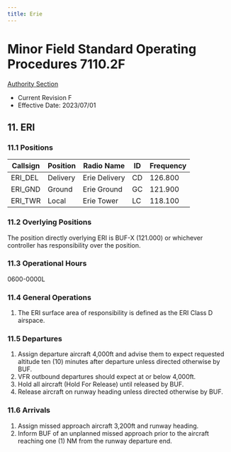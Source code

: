 ```yaml
---
title: Erie
---
```


# Minor Field Standard Operating Procedures 7110.2F
[Authority Section](../../authority-sections/7110.2F-authority.md)
- Current Revision F
- Effective Date: 2023/07/01

## 11. ERI

### 11.1 Positions
| Callsign | Position | Radio Name | ID | Frequency |
| -- | -- | -- | -- | -- |
| ERI_DEL | Delivery |  Erie Delivery | CD | 126.800 |
| ERI_GND | Ground |  Erie Ground | GC | 121.900 |
| ERI_TWR | Local |  Erie Tower | LC | 118.100 |

### 11.2 Overlying Positions
The position directly overlying ERI is BUF-X (121.000) or whichever controller has responsibility over the position.


### 11.3 Operational Hours
0600-0000L


### 11.4 General Operations
1. The ERI surface area of responsibility is defined as the ERI Class D airspace.


### 11.5 Departures
1. Assign departure aircraft 4,000ft and advise them to expect requested altitude ten (10) minutes after departure unless directed otherwise by BUF.
2. VFR outbound departures should expect at or below 4,000ft.
3. Hold all aircraft (Hold For Release) until released by BUF.
4. Release aircraft on runway heading unless directed otherwise by BUF.


### 11.6 Arrivals
1. Assign missed approach aircraft 3,200ft and runway heading.
2. Inform BUF of an unplanned missed approach prior to the aircraft reaching one (1) NM from the runway departure end.

